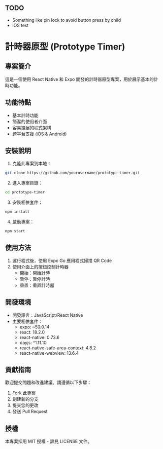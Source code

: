 ## TODO

* Something like pin lock to avoid button press by child
* iOS test

# 計時器原型 (Prototype Timer)

## 專案簡介
這是一個使用 React Native 和 Expo 開發的計時器原型專案，用於展示基本的計時功能。

## 功能特點
- 基本計時功能
- 簡潔的使用者介面
- 容易擴展的程式架構
- 跨平台支援 (iOS & Android)

## 安裝說明
1. 克隆此專案到本地：
```bash
git clone https://github.com/yourusername/prototype-timer.git
```

2. 進入專案目錄：
```bash
cd prototype-timer
```

3. 安裝相依套件：
```bash
npm install
```

4. 啟動專案：
```bash
npm start
```

## 使用方法
1. 運行程式後，使用 Expo Go 應用程式掃描 QR Code
2. 使用介面上的按鈕控制計時器
   - 開始：開始計時
   - 暫停：暫停計時
   - 重置：重置計時器

## 開發環境
- 開發語言：JavaScript/React Native
- 主要相依套件：
  - expo: ~50.0.14
  - react: 18.2.0
  - react-native: 0.73.6
  - dayjs: ^1.11.10
  - react-native-safe-area-context: 4.8.2
  - react-native-webview: 13.6.4

## 貢獻指南
歡迎提交問題和改進建議。請遵循以下步驟：
1. Fork 此專案
2. 創建新的分支
3. 提交您的更改
4. 發送 Pull Request

## 授權
本專案採用 MIT 授權 - 詳見 LICENSE 文件。
